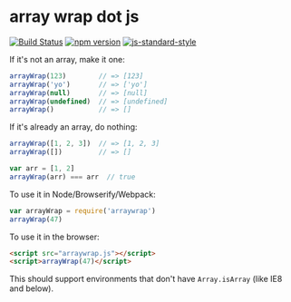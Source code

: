 array wrap dot js
=================
[![Build Status](https://travis-ci.org/EvanHahn/arraywrap.js.svg?branch=master)](https://travis-ci.org/EvanHahn/arraywrap.js)
[![npm version](https://badge.fury.io/js/arraywrap.svg)](http://badge.fury.io/js/arraywrap)
[![js-standard-style](https://img.shields.io/badge/code%20style-standard-brightgreen.svg)](http://standardjs.com/)

If it's not an array, make it one:

```js
arrayWrap(123)        // => [123]
arrayWrap('yo')       // => ['yo']
arrayWrap(null)       // => [null]
arrayWrap(undefined)  // => [undefined]
arrayWrap()           // => []
```

If it's already an array, do nothing:

```js
arrayWrap([1, 2, 3])  // => [1, 2, 3]
arrayWrap([])         // => []

var arr = [1, 2]
arrayWrap(arr) === arr  // true
```

To use it in Node/Browserify/Webpack:

```js
var arrayWrap = require('arraywrap')
arrayWrap(47)
```

To use it in the browser:

```html
<script src="arraywrap.js"></script>
<script>arrayWrap(47)</script>
```

This should support environments that don't have `Array.isArray` (like IE8 and below).
